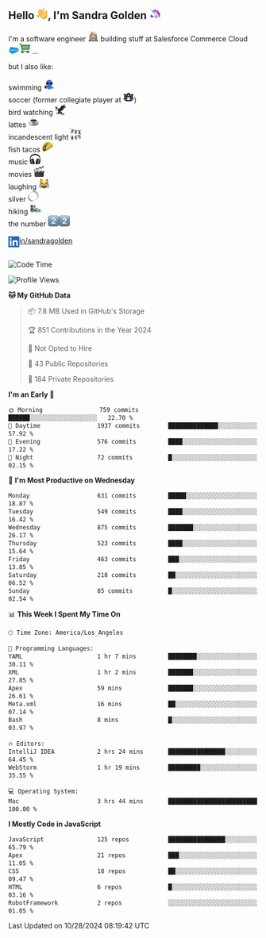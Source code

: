 ## Hello <img src="./static/emoji/wave.png" width="22" />, I'm Sandra Golden <img src="./static/emoji/unicorn-face.png" width="22" />

I'm a software engineer <img src="./static/emoji/female-technologist.png" width="22" /> building stuff at Salesforce Commerce Cloud <img src="./static/emoji/salesforce.png" width="22" /><img src="./static/emoji/commerce-cloud.png" width="22" />&nbsp;...

but I also like:<br/><br/>
swimming <img alt="swimming" src="./static/emoji/keep-swimming.png" width="22" /><br/>
soccer  (former collegiate player at <img src="./static/emoji/auburn.png" width="22" />)<br/>
bird watching <img src="./static/emoji/eagle.png" width="22" /><br/>
lattes <img src="./static/emoji/coffee.png" width="22" /><br/>
incandescent light <img src="./static/emoji/lights.png" width="22" /><br/>
fish tacos <img src="./static/emoji/taco.png" width="22" /><br/>
music <img src="./static/emoji/headphones.png" width="22" /><br/>
movies <img src="./static/emoji/movie-clapper.png" width="22" /><br/>
laughing <img src="./static/emoji/joy-cat.png" width="22" /><br/>
silver <img src="./static/emoji/silver-hoop.png" width="22" /><br/>
hiking <img src="./static/emoji/hiker.png" width="22" /><br/>
the number <img src="./static/emoji/two.png" width="22" /><img src="./static/emoji/two.png" width="22" />
<br/><br/>
<img align="left" alt="Sandra Golden | LinkedIn" width="22px" src="./static/emoji/linkedin.png" /> <a href="https://www.linkedin.com/in/sandragolden/">in/sandragolden</a>
<br/><br/>
<!--START_SECTION:waka-->
![Code Time](http://img.shields.io/badge/Code%20Time-680%20hrs%202%20mins-blue)

![Profile Views](http://img.shields.io/badge/Profile%20Views-0-blue)

**🐱 My GitHub Data** 

> 📦 7.8 MB Used in GitHub's Storage 
 > 
> 🏆 851 Contributions in the Year 2024
 > 
> 🚫 Not Opted to Hire
 > 
> 📜 43 Public Repositories 
 > 
> 🔑 184 Private Repositories 
 > 
**I'm an Early 🐤** 

```text
🌞 Morning                759 commits         ██████░░░░░░░░░░░░░░░░░░░   22.70 % 
🌆 Daytime                1937 commits        ██████████████░░░░░░░░░░░   57.92 % 
🌃 Evening                576 commits         ████░░░░░░░░░░░░░░░░░░░░░   17.22 % 
🌙 Night                  72 commits          █░░░░░░░░░░░░░░░░░░░░░░░░   02.15 % 
```
📅 **I'm Most Productive on Wednesday** 

```text
Monday                   631 commits         █████░░░░░░░░░░░░░░░░░░░░   18.87 % 
Tuesday                  549 commits         ████░░░░░░░░░░░░░░░░░░░░░   16.42 % 
Wednesday                875 commits         ███████░░░░░░░░░░░░░░░░░░   26.17 % 
Thursday                 523 commits         ████░░░░░░░░░░░░░░░░░░░░░   15.64 % 
Friday                   463 commits         ███░░░░░░░░░░░░░░░░░░░░░░   13.85 % 
Saturday                 218 commits         ██░░░░░░░░░░░░░░░░░░░░░░░   06.52 % 
Sunday                   85 commits          █░░░░░░░░░░░░░░░░░░░░░░░░   02.54 % 
```


📊 **This Week I Spent My Time On** 

```text
🕑︎ Time Zone: America/Los_Angeles

💬 Programming Languages: 
YAML                     1 hr 7 mins         ████████░░░░░░░░░░░░░░░░░   30.11 % 
XML                      1 hr 2 mins         ███████░░░░░░░░░░░░░░░░░░   27.85 % 
Apex                     59 mins             ███████░░░░░░░░░░░░░░░░░░   26.61 % 
Meta.xml                 16 mins             ██░░░░░░░░░░░░░░░░░░░░░░░   07.14 % 
Bash                     8 mins              █░░░░░░░░░░░░░░░░░░░░░░░░   03.97 % 

🔥 Editors: 
IntelliJ IDEA            2 hrs 24 mins       ████████████████░░░░░░░░░   64.45 % 
WebStorm                 1 hr 19 mins        █████████░░░░░░░░░░░░░░░░   35.55 % 

💻 Operating System: 
Mac                      3 hrs 44 mins       █████████████████████████   100.00 % 
```

**I Mostly Code in JavaScript** 

```text
JavaScript               125 repos           ████████████████░░░░░░░░░   65.79 % 
Apex                     21 repos            ███░░░░░░░░░░░░░░░░░░░░░░   11.05 % 
CSS                      18 repos            ██░░░░░░░░░░░░░░░░░░░░░░░   09.47 % 
HTML                     6 repos             █░░░░░░░░░░░░░░░░░░░░░░░░   03.16 % 
RobotFramework           2 repos             ░░░░░░░░░░░░░░░░░░░░░░░░░   01.05 % 
```




 Last Updated on 10/28/2024 08:19:42 UTC
<!--END_SECTION:waka-->
